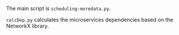 The main script is ``scheduling-moredata.py``.

``calcDep.py`` calculates the microservices dependencies based on the NetworkX library.
